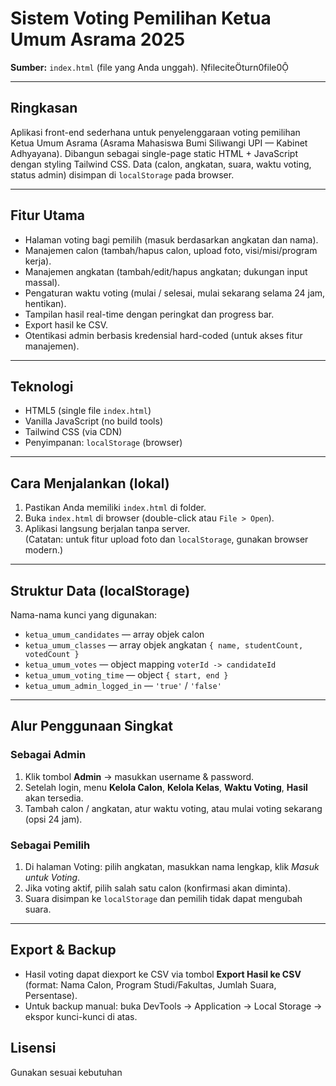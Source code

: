 
# Sistem Voting Pemilihan Ketua Umum Asrama 2025

**Sumber:** `index.html` (file yang Anda unggah). fileciteturn0file0

---

## Ringkasan
Aplikasi front-end sederhana untuk penyelenggaraan voting pemilihan Ketua Umum Asrama (Asrama Mahasiswa Bumi Siliwangi UPI — Kabinet Adhyayana). Dibangun sebagai single-page static HTML + JavaScript dengan styling Tailwind CSS. Data (calon, angkatan, suara, waktu voting, status admin) disimpan di `localStorage` pada browser.

---

## Fitur Utama
- Halaman voting bagi pemilih (masuk berdasarkan angkatan dan nama).
- Manajemen calon (tambah/hapus calon, upload foto, visi/misi/program kerja).
- Manajemen angkatan (tambah/edit/hapus angkatan; dukungan input massal).
- Pengaturan waktu voting (mulai / selesai, mulai sekarang selama 24 jam, hentikan).
- Tampilan hasil real-time dengan peringkat dan progress bar.
- Export hasil ke CSV.
- Otentikasi admin berbasis kredensial hard-coded (untuk akses fitur manajemen).

---

## Teknologi
- HTML5 (single file `index.html`)
- Vanilla JavaScript (no build tools)
- Tailwind CSS (via CDN)
- Penyimpanan: `localStorage` (browser)

---

## Cara Menjalankan (lokal)
1. Pastikan Anda memiliki `index.html` di folder.
2. Buka `index.html` di browser (double-click atau `File > Open`).
3. Aplikasi langsung berjalan tanpa server.  
   (Catatan: untuk fitur upload foto dan `localStorage`, gunakan browser modern.)

---

## Struktur Data (localStorage)
Nama-nama kunci yang digunakan:
- `ketua_umum_candidates` — array objek calon
- `ketua_umum_classes` — array objek angkatan `{ name, studentCount, votedCount }`
- `ketua_umum_votes` — object mapping `voterId -> candidateId`
- `ketua_umum_voting_time` — object `{ start, end }`
- `ketua_umum_admin_logged_in` — `'true'` / `'false'`

---

## Alur Penggunaan Singkat
### Sebagai Admin
1. Klik tombol **Admin** → masukkan username & password.
2. Setelah login, menu **Kelola Calon**, **Kelola Kelas**, **Waktu Voting**, **Hasil** akan tersedia.
3. Tambah calon / angkatan, atur waktu voting, atau mulai voting sekarang (opsi 24 jam).

### Sebagai Pemilih
1. Di halaman Voting: pilih angkatan, masukkan nama lengkap, klik *Masuk untuk Voting*.
2. Jika voting aktif, pilih salah satu calon (konfirmasi akan diminta).
3. Suara disimpan ke `localStorage` dan pemilih tidak dapat mengubah suara.

---

## Export & Backup
- Hasil voting dapat diexport ke CSV via tombol **Export Hasil ke CSV** (format: Nama Calon, Program Studi/Fakultas, Jumlah Suara, Persentase).
- Untuk backup manual: buka DevTools → Application → Local Storage → ekspor kunci-kunci di atas.

## Lisensi
Gunakan sesuai kebutuhan